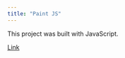 ```yaml
---
title: "Paint JS"
---
```


This project was built with JavaScript.

<a href="https://github.com/iankim2280/node-react">Link</a>
